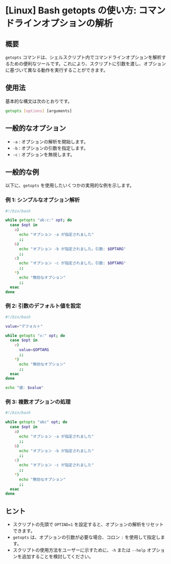 # [Linux] Bash getopts の使い方: コマンドラインオプションの解析

## 概要
`getopts` コマンドは、シェルスクリプト内でコマンドラインオプションを解析するための便利なツールです。これにより、スクリプトに引数を渡し、オプションに基づいて異なる動作を実行することができます。

## 使用法
基本的な構文は次のとおりです。

```bash
getopts [options] [arguments]
```

## 一般的なオプション
- `-a` : オプションの解析を開始します。
- `-b` : オプションの引数を指定します。
- `-c` : オプションを無視します。

## 一般的な例
以下に、`getopts` を使用したいくつかの実用的な例を示します。

### 例 1: シンプルなオプション解析
```bash
#!/bin/bash

while getopts "ab:c:" opt; do
  case $opt in
    a)
      echo "オプション -a が指定されました"
      ;;
    b)
      echo "オプション -b が指定されました。引数: $OPTARG"
      ;;
    c)
      echo "オプション -c が指定されました。引数: $OPTARG"
      ;;
    *)
      echo "無効なオプション"
      ;;
  esac
done
```

### 例 2: 引数のデフォルト値を設定
```bash
#!/bin/bash

value="デフォルト"

while getopts "v:" opt; do
  case $opt in
    v)
      value=$OPTARG
      ;;
    *)
      echo "無効なオプション"
      ;;
  esac
done

echo "値: $value"
```

### 例 3: 複数オプションの処理
```bash
#!/bin/bash

while getopts "abc" opt; do
  case $opt in
    a)
      echo "オプション -a が指定されました"
      ;;
    b)
      echo "オプション -b が指定されました"
      ;;
    c)
      echo "オプション -c が指定されました"
      ;;
    *)
      echo "無効なオプション"
      ;;
  esac
done
```

## ヒント
- スクリプトの先頭で `OPTIND=1` を設定すると、オプションの解析をリセットできます。
- `getopts` は、オプションの引数が必要な場合、コロン `:` を使用して指定します。
- スクリプトの使用方法をユーザーに示すために、`-h` または `--help` オプションを追加することを検討してください。